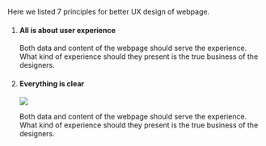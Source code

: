Here we listed 7 principles for better UX design of webpage.
<ol>
	<li>
		<h4>All is about user experience</h4>
		<p>Both data and content of the webpage should serve the experience. What kind of experience should they present is the true business of the designers.</p>
	</li>
	<li>
		<h4>Everything is clear</h4>
		<img src="./20180601fig1.jpg" />
		<p>Both data and content of the webpage should serve the experience. What kind of experience should they present is the true business of the designers.</p>
	</li>
</ol>